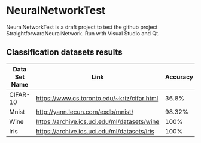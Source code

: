 # NeuralNetworkTest

NeuralNetworkTest is a draft project to test the github project StraightforwardNeuralNetwork. Run with Visual Studio and Qt.


## Classification datasets results
|__Data Set Name__|__Link__|__Accuracy__| Number of Neurones |
|-----------------|--------|------------|--------------------|
| CIFAR-10 | https://www.cs.toronto.edu/~kriz/cifar.html |36.8%| 230 |
| Mnist | http://yann.lecun.com/exdb/mnist/ | 98.32% | 230 |
| Wine | https://archive.ics.uci.edu/ml/datasets/wine | 100% | 28 |
| Iris | https://archive.ics.uci.edu/ml/datasets/iris | 100% | 12 |
